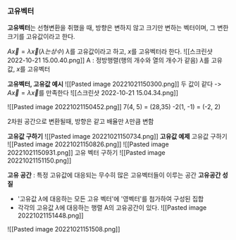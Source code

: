 ### 고유벡터
**고유벡터**는 선형변환을 취했을 때, 방향은 변하지 않고 크기만 변하는 벡터이며, 그 변한 크기를 고유값이라고 한다.

$A \overrightarrow{x}=\lambda \overrightarrow x (\lambda 는 상수)$
$\lambda$를 고유값이라고 하고, $x$를 고유벡터라 한다.
![[스크린샷 2022-10-21 15.00.40.png]]
A : 정방행렬(행의 개수와 열의 개수가 같음)    $\lambda$를 고유값, $x$를 고유벡터

__고유벡터, 고유값 예시__
![[Pasted image 20221021150300.png]]
두 값이 같다 -> $A \overrightarrow{x}=\lambda \overrightarrow x$를 만족한다
![[스크린샷 2022-10-21 15.04.34.png]]

![[Pasted image 20221021150452.png]]
7(4, 5) = (28,35)
-2(1, -1) = (-2, 2)

2차원 공간으로 변환될때, 방향은 같고 배율만 $\lambda$만큼 변함

__고유값 구하기__
![[Pasted image 20221021150734.png]]
__고유값 예제__
고유값 구하기
![[Pasted image 20221021150826.png]]
![[Pasted image 20221021150931.png]]
고유 벡터 구하기
![[Pasted image 20221021151150.png]]

__고유 공간__ : 특정 고유값에 대응되는 무수히 많은 고유벡터들이 이루는 공간
__고유공간 성질__
- '고유값 $\lambda$에 대응하는 모든 고유 벡터'에 '영벡터'를 첨가하여 구성된 집합
- 각각의 고유값 $\lambda$에 대응하는 행렬 A의 고유공간이 있다.
![[Pasted image 20221021151448.png]]

![[Pasted image 20221021151508.png]]


